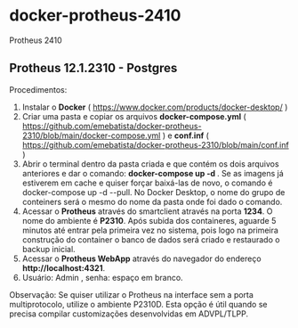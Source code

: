 # docker-protheus-2410
Protheus 2410

<h2>Protheus 12.1.2310  - Postgres </h2>

Procedimentos:
1. Instalar o <b>Docker</b> ( https://www.docker.com/products/docker-desktop/ )
2. Criar uma pasta e copiar os arquivos <b>docker-compose.yml</b> ( https://github.com/emebatista/docker-protheus-2310/blob/main/docker-compose.yml )  e <b>conf.inf</b> ( https://github.com/emebatista/docker-protheus-2310/blob/main/conf.inf )
3. Abrir o terminal dentro da pasta criada e que contém os dois arquivos anteriores e dar o comando: <b>docker-compose up -d </b>. Se as imagens já estiverem em cache e quiser forçar baixá-las de novo, o comando é docker-compose up -d --pull. No Docker Desktop, o nome do grupo de conteiners será o mesmo do nome da pasta onde foi dado o comando.
4. Acessar o <b>Protheus</b> através do smartclient através na porta <b>1234</b>. O nome do ambiente é <b>P2310</b>. Após subida dos containeres, aguarde 5 minutos até entrar pela primeira vez no sistema, pois logo na primeira construção do container o banco de dados será criado e restaurado o backup inicial. 
5. Acessar o <b>Protheus WebApp</b> através do navegador do endereço <b>http://localhost:4321</b>.
6. Usuário: Admin , senha: espaço em branco.

Observação:
Se quiser utilizar o Protheus na interface sem a porta multiprotocolo, utilize o ambiente P2310D. Esta opção é útil quando se precisa compilar customizações desenvolvidas em ADVPL/TLPP.